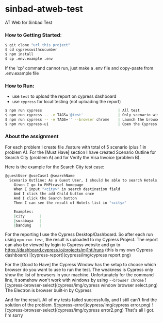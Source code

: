 # sinbad-atweb-test
AT Web for Sinbad Test

### How to Getting Started:

```sh
$ git clone "url this project"
$ cd cypresswithcucumber
$ npm install
$ cp .env.example .env
```
If the 'cp' command cannot run, just make a .env file and copy-paste from .env.example file

### How to Run:

- use `test` to upload the report on cypress dashboard
- use `cypress` for local testing (not uploading the report)

```sh
$ npm run cypress                                   | All test
$ npm run cypress -- -e TAGS='@test'                | Only scenario with tag @test (somehow cannot run this command)
$ npm run cypress -- -e TAGS='' --browser chrome    | Launch the browser (unfortunately somehow cannot run in windows)
$ npm run cypress-ui                                | Open the Cypress Desktop from node_modules
```

### About the assignment

For each problem I create file .feature with total of 5 scenario (plus 1 in problem A). 
For the [Must Have] section I have created Scenario Outline for Search City (problem A) and for Verify the Visa Invoice (problem B).

Here is the example for the Search City test case:
```sh
@guestUser @useCase1 @searchName
  Scenario Outline: As a Guest User, I should be able to search Hotels in a City
    Given I go to PHPtravel homepage
    When I input "<city>" in search destination field
    And I click the add Child button once
    And I click the Search button
    Then I can see the result of Hotels list in "<city>"

    Examples:
    |city       |
    |surabaya   |
    |bandung    |
```

For the reporting I use the Cypress Desktop/Dashboard. So after each run using `npm run test`, the result is uploaded to my Cypress Project. The report can also be viewed by login to Cypress website and go to https://dashboard.cypress.io/projects/mj1hti/runs (this is my own Cypress dashboard)
    ![cypress-report](cypress/img/cypress report.png)

For the [Good to Have] the Cypress Window has the setup to choose which browser do you want to use to run the test. The weakness is Cypress only show the list of browsers in your machine. Unfortunately for the command line, it somehow won't work with windows by using `--browser chrome`
    ![cypress-browser-select](cypress/img/cypress window browser select.png)
    The Electron is browser built-in by Cypress

And for the result. All of my tests failed successfully, and I still can't find the solution of the problem.
    ![cypress-error](cypress/img/cypress error.png)
    ![cypress-browser-select](cypress/img/cypress error2.png)
That's all I got. I'm sorry
